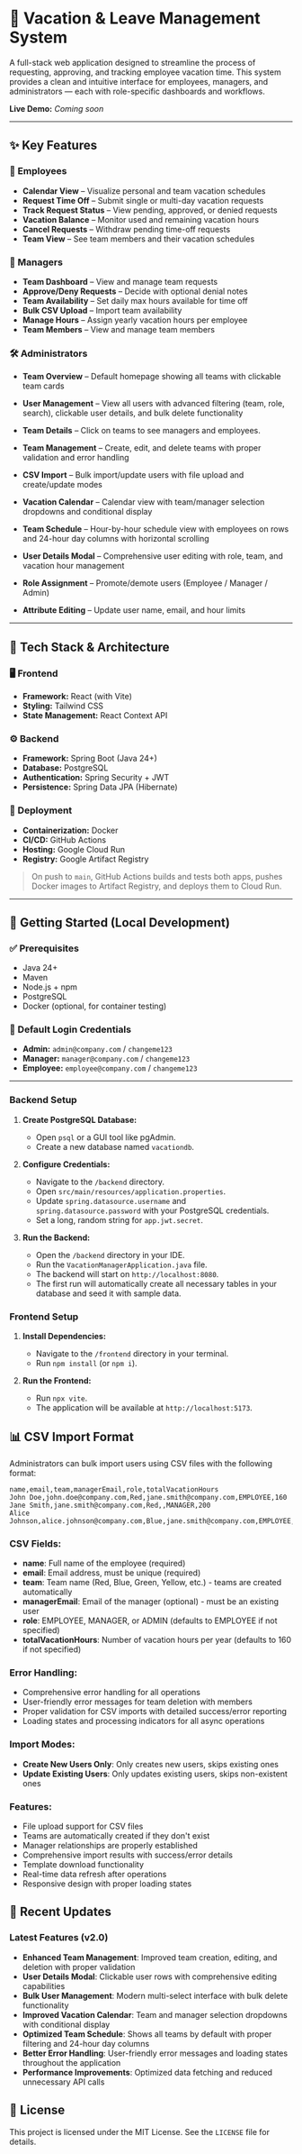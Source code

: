 # 🌴 Vacation & Leave Management System

A full-stack web application designed to streamline the process of requesting, approving, and tracking employee vacation time. This system provides a clean and intuitive interface for employees, managers, and administrators — each with role-specific dashboards and workflows.

**Live Demo:** _Coming soon_

---

## ✨ Key Features

### 👤 Employees
- **Calendar View** – Visualize personal and team vacation schedules
- **Request Time Off** – Submit single or multi-day vacation requests
- **Track Request Status** – View pending, approved, or denied requests
- **Vacation Balance** – Monitor used and remaining vacation hours
- **Cancel Requests** – Withdraw pending time-off requests
- **Team View** – See team members and their vacation schedules

### 👔 Managers
- **Team Dashboard** – View and manage team requests
- **Approve/Deny Requests** – Decide with optional denial notes
- **Team Availability** – Set daily max hours available for time off
- **Bulk CSV Upload** – Import team availability
- **Manage Hours** – Assign yearly vacation hours per employee
- **Team Members** – View and manage team members

### 🛠️ Administrators
- **Team Overview** – Default homepage showing all teams with clickable team cards
- **User Management** – View all users with advanced filtering (team, role, search), clickable user details, and bulk delete functionality
- **Team Details** – Click on teams to see managers and employees.
- **Team Management** – Create, edit, and delete teams with proper validation and error handling
- **CSV Import** – Bulk import/update users with file upload and create/update modes
- **Vacation Calendar** – Calendar view with team/manager selection dropdowns and conditional display
- **Team Schedule** – Hour-by-hour schedule view with employees on rows and 24-hour day columns with horizontal scrolling

- **User Details Modal** – Comprehensive user editing with role, team, and vacation hour management
- **Role Assignment** – Promote/demote users (Employee / Manager / Admin)
- **Attribute Editing** – Update user name, email, and hour limits

---

## 🧱 Tech Stack & Architecture

### 🖥️ Frontend
- **Framework:** React (with Vite)
- **Styling:** Tailwind CSS
- **State Management:** React Context API

### ⚙️ Backend
- **Framework:** Spring Boot (Java 24+)
- **Database:** PostgreSQL
- **Authentication:** Spring Security + JWT
- **Persistence:** Spring Data JPA (Hibernate)

### 🚀 Deployment
- **Containerization:** Docker
- **CI/CD:** GitHub Actions
- **Hosting:** Google Cloud Run
- **Registry:** Google Artifact Registry

> On push to `main`, GitHub Actions builds and tests both apps, pushes Docker images to Artifact Registry, and deploys them to Cloud Run.

---

## 🧪 Getting Started (Local Development)

### ✅ Prerequisites
- Java 24+
- Maven
- Node.js + npm
- PostgreSQL
- Docker (optional, for container testing)

### 🔐 Default Login Credentials
- **Admin:** `admin@company.com` / `changeme123`
- **Manager:** `manager@company.com` / `changeme123`
- **Employee:** `employee@company.com` / `changeme123`

---

### Backend Setup

1. **Create PostgreSQL Database:**
    - Open `psql` or a GUI tool like pgAdmin.
    - Create a new database named `vacationdb`.

2. **Configure Credentials:**

    - Navigate to the `/backend` directory.
    - Open `src/main/resources/application.properties`.
    - Update `spring.datasource.username` and `spring.datasource.password` with your PostgreSQL credentials.
    - Set a long, random string for `app.jwt.secret`.

3. **Run the Backend:**
    - Open the `/backend` directory in your IDE.
    - Run the `VacationManagerApplication.java` file.
    - The backend will start on `http://localhost:8080`. 
    - The first run will automatically create all necessary tables in 
    your database and seed it with sample data.

### Frontend Setup

1. **Install Dependencies:**
    - Navigate to the `/frontend` directory in your terminal.
    - Run `npm install` (or `npm i`).

2. **Run the Frontend:**
    - Run `npx vite`.
    - The application will be available at `http://localhost:5173`.

## 📊 CSV Import Format

Administrators can bulk import users using CSV files with the following format:

```csv
name,email,team,managerEmail,role,totalVacationHours
John Doe,john.doe@company.com,Red,jane.smith@company.com,EMPLOYEE,160
Jane Smith,jane.smith@company.com,Red,,MANAGER,200
Alice Johnson,alice.johnson@company.com,Blue,jane.smith@company.com,EMPLOYEE,160
```

### CSV Fields:
- **name**: Full name of the employee (required)
- **email**: Email address, must be unique (required)
- **team**: Team name (Red, Blue, Green, Yellow, etc.) - teams are created automatically
- **managerEmail**: Email of the manager (optional) - must be an existing user
- **role**: EMPLOYEE, MANAGER, or ADMIN (defaults to EMPLOYEE if not specified)
- **totalVacationHours**: Number of vacation hours per year (defaults to 160 if not specified)

### Error Handling:
- Comprehensive error handling for all operations
- User-friendly error messages for team deletion with members
- Proper validation for CSV imports with detailed success/error reporting
- Loading states and processing indicators for all async operations

### Import Modes:
- **Create New Users Only**: Only creates new users, skips existing ones
- **Update Existing Users**: Only updates existing users, skips non-existent ones

### Features:
- File upload support for CSV files
- Teams are automatically created if they don't exist
- Manager relationships are properly established
- Comprehensive import results with success/error details
- Template download functionality
- Real-time data refresh after operations
- Responsive design with proper loading states

## 🚀 Recent Updates

### Latest Features (v2.0)
- **Enhanced Team Management**: Improved team creation, editing, and deletion with proper validation
- **User Details Modal**: Clickable user rows with comprehensive editing capabilities
- **Bulk User Management**: Modern multi-select interface with bulk delete functionality
- **Improved Vacation Calendar**: Team and manager selection dropdowns with conditional display
- **Optimized Team Schedule**: Shows all teams by default with proper filtering and 24-hour day columns
- **Better Error Handling**: User-friendly error messages and loading states throughout the application
- **Performance Improvements**: Optimized data fetching and reduced unnecessary API calls

## 📄 License
This project is licensed under the MIT License. See the `LICENSE` file for details.